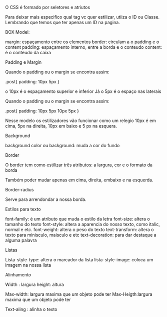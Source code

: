  O CSS é formado por seletores e atriutos

 Para deixar mais especifico qual tag vc quer estilizar, utiiza o ID ou Classe. Lembrando que temos que ter apenas um ID na pagina.

 BOX Model:

 margin: espaçamento entre os elementos
 border: circulam a o padding e o content
 padding: espaçamento interno, entre a borda e o conteudo
 content: é o conteudo da caixa

Padding e Margin

 Quando o padding ou o margin se encontra assim:

.post{
    padding: 10px 5px
}

o 10px é o espaçamento superior e inferior
Já o 5px é o espaço nas laterais

 Quando o padding ou o margin se encontra assim:

.post{
    padding: 10px 5px 10px 5px
}

Nesse modelo os estilizadores vão funcionar como um relegio
10px é em cima, 5px na direita, 10px em baixo e 5 px na esquera.

Background

background color ou background: muda a cor do fundo

Border

O border tem como estilizar três atributos: a largura, cor e o formato da borda

Também poder mudar apenas em cima, direita, embaixo e na esquerda.

Border-radius

Serve para arrendondar a nossa borda.

Estilos para texto

font-family: é um atributo que muda o estilo da letra
font-size: altera o tamanho do texto
font-style: altera a aparencia do nosso texto, como italic, normal e etc.
font-weight: altera o peso do texto
text-transform: altera o texto para minisculo, maisculo e etc
text-decoration: para dar destaque a alguma palavra


Listas

Lista-style-type: altera o marcador da lista
lista-style-image: coloca um imagem na nossa lista

Alinhamento

Width : largura
height: altura

Max-width: largura maxima que um objeto pode ter
Max-Heigth:largura maxima que um objeto pode ter

Text-aling : alinha o texto